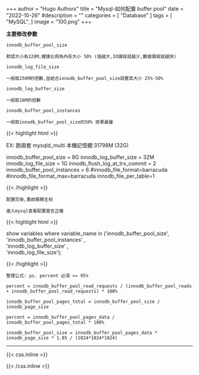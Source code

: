 +++
author = "Hugo Authors"
title = "Mysql-如何配置 buffer pool"
date = "2022-10-26"
#description = ""
categories = [
    "Database"
]
tags = [
    "MySQL",
]
image = "100.png"
+++

   **主要修改參數**
   
    innodb_buffer_pool_size
    
    默認大小為128M,健康比例為內存大小 50% (值越大,IO讀寫就越少,數據讀寫就越快)
    
    innodb_log_file_size
    
    一般取256M的倍數,並結合innodb_buffer_pool_size設置其大小 25%-50%
    
    innodb_log_buffer_size
    
    一般取16M的倍數
    
    innodb_buffer_pool_instances
    
    一般取innodb_buffer_pool_size的50% 效果最優
    
{{< highlight html >}}

EX: 跑兩套 mysqld_multi  本機記憶體:31798M (32G)

innodb_buffer_pool_size = 8G 
innodb_log_buffer_size = 32M
innodb_log_file_size = 1G
innodb_flush_log_at_trx_commit = 2
innodb_buffer_pool_instances = 6
#innodb_file_format=barracuda
#innodb_file_format_max=barracuda
innodb_file_per_table=1
    
{{< /highlight >}}

    配置完後,重啟服務生校
    
    進入mysql查看配置是否正確
    
{{< highlight html >}}

show variables where variable_name in ('innodb_buffer_pool_size', \
'innodb_buffer_pool_instances' ,\
'innodb_log_buffer_size' ,\
'innodb_log_file_size');

{{< /highlight >}}

    整理公式: ps. percent 必須 >= 95% 
    
    percent = innodb_buffer_pool_read_requests / (innodb_buffer_pool_reads + innodb_buffer_pool_read_requests) * 100%
    
    innodb_buffer_pool_pages_total = innodb_buffer_pool_size / innodb_page_size
    
    percent = innodb_buffer_pool_pages_data / innodb_buffer_pool_pages_total * 100%
    
    innodb_buffer_pool_size = innodb_buffer_pool_pages_data * innodb_page_size * 1.05 / (1024*1024*1024)
    
***

{{< css.inline >}}
<style>
.emojify {
	font-family: Apple Color Emoji, Segoe UI Emoji, NotoColorEmoji, Segoe UI Symbol, Android Emoji, EmojiSymbols;
	font-size: 2rem;
	vertical-align: middle;
}
@media screen and (max-width:650px) {
  .nowrap {
    display: block;
    margin: 25px 0;
  }
}
</style>
{{< /css.inline >}}
